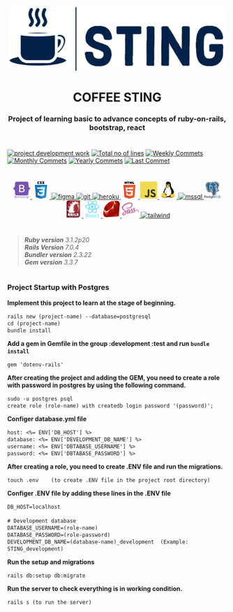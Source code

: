 <div id="header" align="center">
  <img src="https://github.com/aliraxa-hub/sting/blob/master/public/coffee-sting.png" width="500"/>
</div>


<h1 align="center">COFFEE STING</h1>
<h3 align="center">Project of learning basic to advance concepts of ruby-on-rails, bootstrap, react</h3>

#

[![project development work](https://img.shields.io/github/hacktoberfest/2021/aliraxa-hub/sting?color=FF&label=project%20development%20work&logo=ruby&logoColor=FF0000&style=plastic&suggestion_label=hack%20to%20be%20rfest)](https://github.com/aliraxa-hub/sting)
[![Total no of lines](https://img.shields.io/tokei/lines/github.com/aliraxa-hub/sting?label=Total%20no%20of%20lines&logo=git&style=plastic)](https://github.com/aliraxa-hub/sting)
[![Weekly Commets](https://img.shields.io/github/commit-activity/w/aliraxa-hub/sting?logo=git&style=plastic)](https://github.com/aliraxa-hub/sting)
[![Monthly Commets](https://img.shields.io/github/commit-activity/m/aliraxa-hub/sting?logo=git&style=plastic)](https://github.com/aliraxa-hub/sting)
[![Yearly Commets](https://img.shields.io/github/commit-activity/y/aliraxa-hub/sting?logo=git&style=plastic)](https://github.com/aliraxa-hub/sting)
[![Last Commet](https://img.shields.io/github/last-commit/aliraxa-hub/sting?logo=git&style=plastic)](https://github.com/aliraxa-hub/sting)

#


<p align="center">
<a href="https://getbootstrap.com" target="_blank" rel="noreferrer"> <img src="https://raw.githubusercontent.com/devicons/devicon/master/icons/bootstrap/bootstrap-plain-wordmark.svg" alt="bootstrap" width="40" height="40"/> </a> 
<a href="https://www.w3schools.com/css/" target="_blank" rel="noreferrer"> <img src="https://raw.githubusercontent.com/devicons/devicon/master/icons/css3/css3-original-wordmark.svg" alt="css3" width="40" height="40"/> </a> 
<a href="https://www.figma.com/" target="_blank" rel="noreferrer"> <img src="https://www.vectorlogo.zone/logos/figma/figma-icon.svg" alt="figma" width="40" height="40"/> </a> 
<a href="https://git-scm.com/" target="_blank" rel="noreferrer"> <img src="https://www.vectorlogo.zone/logos/git-scm/git-scm-icon.svg" alt="git" width="40" height="40"/> </a> 
<a href="https://heroku.com" target="_blank" rel="noreferrer"> <img src="https://www.vectorlogo.zone/logos/heroku/heroku-icon.svg" alt="heroku" width="40" height="40"/> </a> 
<a href="https://www.w3.org/html/" target="_blank" rel="noreferrer"> <img src="https://raw.githubusercontent.com/devicons/devicon/master/icons/html5/html5-original-wordmark.svg" alt="html5" width="40" height="40"/> </a> 
<a href="https://developer.mozilla.org/en-US/docs/Web/JavaScript" target="_blank" rel="noreferrer"> <img src="https://raw.githubusercontent.com/devicons/devicon/master/icons/javascript/javascript-original.svg" alt="javascript" width="40" height="40"/> </a> 
<a href="https://www.linux.org/" target="_blank" rel="noreferrer"> <img src="https://raw.githubusercontent.com/devicons/devicon/master/icons/linux/linux-original.svg" alt="linux" width="40" height="40"/> </a> 
<a href="https://www.microsoft.com/en-us/sql-server" target="_blank" rel="noreferrer"> <img src="https://www.svgrepo.com/show/303229/microsoft-sql-server-logo.svg" alt="mssql" width="40" height="40"/> </a> 
<a href="https://www.postgresql.org" target="_blank" rel="noreferrer"> <img src="https://raw.githubusercontent.com/devicons/devicon/master/icons/postgresql/postgresql-original-wordmark.svg" alt="postgresql" width="40" height="40"/> </a> 
<a href="https://rubyonrails.org" target="_blank" rel="noreferrer"> <img src="https://raw.githubusercontent.com/devicons/devicon/master/icons/rails/rails-original-wordmark.svg" alt="rails" width="40" height="40"/> </a> 
<a href="https://reactjs.org/" target="_blank" rel="noreferrer"> <img src="https://raw.githubusercontent.com/devicons/devicon/master/icons/react/react-original-wordmark.svg" alt="react" width="40" height="40"/> </a> 
<a href="https://www.ruby-lang.org/en/" target="_blank" rel="noreferrer"> <img src="https://raw.githubusercontent.com/devicons/devicon/master/icons/ruby/ruby-original.svg" alt="ruby" width="40" height="40"/> </a> 
<a href="https://sass-lang.com" target="_blank" rel="noreferrer"> <img src="https://raw.githubusercontent.com/devicons/devicon/master/icons/sass/sass-original.svg" alt="sass" width="40" height="40"/> </a> 
<a href="https://tailwindcss.com/" target="_blank" rel="noreferrer"> <img src="https://www.vectorlogo.zone/logos/tailwindcss/tailwindcss-icon.svg" alt="tailwind" width="40" height="40"/> </a> </p>

#

> ***Ruby version*** *3.1.2p20* <br>
> ***Rails Version*** *7.0.4* <br>
> ***Bundler version*** *2.3.22* <br>
> ***Gem version*** *3.3.7* <br>

#

### Project Startup with Postgres
  **Implement this project to learn at the stage of beginning.**
  ```
  rails new (project-name) --database=postgresql
  cd (project-name)
  bundle install
  ```

  **Add a gem in Gemfile in the group :development :test and run `bundle install`**
  ```
  gem 'dotenv-rails'
  ```
  **After creating the project and adding the GEM, you need to create a role with password in postgres by using the following command.**
  ```
  sudo -u postgres psql
  create role (role-name) with createdb login password '(password)';
  ```

  **Configer database.yml file**
  ```
  host: <%= ENV['DB_HOST'] %>
  database: <%= ENV['DEVELOPMENT_DB_NAME'] %>
  username: <%= ENV['DBTABASE_USERNAME'] %>
  password: <%= ENV['DBTABASE_PASSWORD'] %>
  ```
  **After creating a role, you need to create .ENV file and run the migrations.**
  ```
  touch .env    (to create .ENV file in the project root directory)
  ```

  **Configer .ENV file by adding these lines in the .ENV file**
  ```
  DB_HOST=localhost

  # Development database
  DATABASE_USERNAME=(role-name)
  DATABASE_PASSWORD=(role-password)
  DEVELOPMENT_DB_NAME=(database-name)_development  (Example: STING_development)
  ```

  **Run the setup and migrations**
  ```
  rails db:setup db:migrate
  ```

  **Run the server to check everything is in working condition.**
  ```
  rails s (to run the server)
  ```
  
